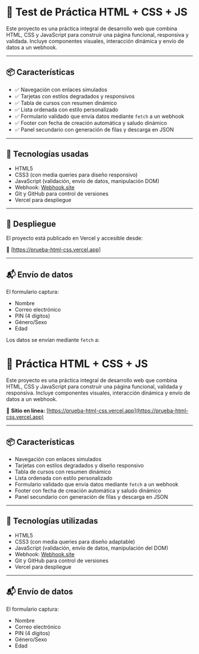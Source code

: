  # 🧪 Test de Práctica HTML + CSS + JS

Este proyecto es una práctica integral de desarrollo web que combina HTML, CSS y JavaScript para construir una página funcional, responsiva y validada. Incluye componentes visuales, interacción dinámica y envío de datos a un webhook.

---

## 📦 Características

- ✅ Navegación con enlaces simulados
- ✅ Tarjetas con estilos degradados y responsivos
- ✅ Tabla de cursos con resumen dinámico
- ✅ Lista ordenada con estilo personalizado
- ✅ Formulario validado que envía datos mediante `fetch` a un webhook
- ✅ Footer con fecha de creación automática y saludo dinámico
- ✅ Panel secundario con generación de filas y descarga en JSON

---

## 🧠 Tecnologías usadas

- HTML5
- CSS3 (con media queries para diseño responsivo)
- JavaScript (validación, envío de datos, manipulación DOM)
- Webhook: [Webhook.site](https://webhook.site)
- Git y GitHub para control de versiones
- Vercel para despliegue

---

## 🚀 Despliegue

El proyecto está publicado en Vercel y accesible desde:

🔗 [https://prueba-html-css.vercel.app]

---

## 📬 Envío de datos

El formulario captura:

- Nombre
- Correo electrónico
- PIN (4 dígitos)
- Género/Sexo
- Edad

Los datos se envían mediante `fetch` a:

# 🧪 Práctica HTML + CSS + JS

Este proyecto es una práctica integral de desarrollo web que combina HTML, CSS y JavaScript para construir una página funcional, validada y responsiva. Incluye componentes visuales, interacción dinámica y envío de datos a un webhook.

🔗 **Sitio en línea:** [https://prueba-html-css.vercel.app](https://prueba-html-css.vercel.app)

---

## 📦 Características

- Navegación con enlaces simulados
- Tarjetas con estilos degradados y diseño responsivo
- Tabla de cursos con resumen dinámico
- Lista ordenada con estilo personalizado
- Formulario validado que envía datos mediante `fetch` a un webhook
- Footer con fecha de creación automática y saludo dinámico
- Panel secundario con generación de filas y descarga en JSON

---

## 🧠 Tecnologías utilizadas

- HTML5
- CSS3 (con media queries para diseño adaptable)
- JavaScript (validación, envío de datos, manipulación del DOM)
- Webhook: [Webhook.site](https://webhook.site)
- Git y GitHub para control de versiones
- Vercel para despliegue

---

## 📬 Envío de datos

El formulario captura:

- Nombre
- Correo electrónico
- PIN (4 dígitos)
- Género/Sexo
- Edad
